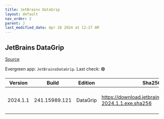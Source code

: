 ```yaml
---
title: JetBrains DataGrip
layout: default
nav_order: 2
parent: J
last_modified_date: Apr 26 2024 at 12:27 AM
---
```


## JetBrains DataGrip

[Source](https://www.jetbrains.com/datagrip)

Evergreen app: `JetBrainsDataGrip`. Last check: 🟢

| Version  | Build         | Edition  | Sha256                                                       | Date       | Size       | Type | URI                                                                                                            |
| -------- | ------------- | -------- | ------------------------------------------------------------ | ---------- | ---------- | ---- | -------------------------------------------------------------------------------------------------------------- |
| 2024.1.1 | 241.15989.121 | DataGrip | https://download.jetbrains.com/cpp/CLion-2024.1.1.exe.sha256 | 04/25/2024 | 1082947152 | exe  | [https://download.jetbrains.com/cpp/CLion-2024.1.1.exe](https://download.jetbrains.com/cpp/CLion-2024.1.1.exe) |
